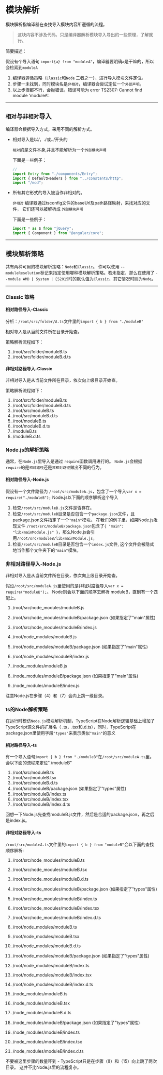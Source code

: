 # 模块解析

模块解析指编译器在查找导入模块内容所遵循的流程。

>这块内容不涉及代码，只是编译器解析模块导入导出的一些原理，了解就行。

简要描述：

假设有个导入语句 `import{a} from "moduleA"`，编译器要明确`a`是干嘛的，所以会检索到`moduleA`

1. 编译器遵循策略（`Classic`和`Node` 二者之一），进行导入模块文件定位。
2. 步骤一未找到，同时模块名是`非相对`，编译器会尝试定位一个`外部声明`。
3. 以上步骤都不行，会抛错误。错误可能为 error TS2307: Cannot find module 'moduleA'.

---

## `相对`与`非相对`导入

编译器会根据导入方式，采用不同的解析方式。

* 相对导入是以/，./或../开头的

    `相对`的是文件本身,并且不能解析为一个`外部模块声明`

    下面是一些例子：

    ```typescript
    //
    import Entry from "./components/Entry";
    import { DefaultHeaders } from "../constants/http";
    import "/mod";
    ```

* 所有其它形式的导入被当作非相对的。

    `非相对` 编译器通过tsconfig文件的baseUrl及path路径映射，来找对应的文件， 它们还可以被解析成 `外部模块声明`

    下面是一些例子：

    ```typescript
    import * as $ from "jQuery";
    import { Component } from "@angular/core";
    ```

---

## 模块解析策略

共有两种可用的模块解析策略：`Node`和`Classic`。 你可以使用 `--moduleResolution`标记来指定使用哪种模块解析策略。若未指定，那么在使用了 `--module AMD | System | ES2015`时的默认值为`Classic`，其它情况时则为`Node`。

---

### Classic 策略

#### 相对路径导入-Classic

分析：`/root/src/folder/A.ts`文件里的`import { b } from "./moduleB"`

相对导入是从当前文件所在目录开始查。

策略解析流程如下：

1. /root/src/folder/moduleB.ts
2. /root/src/folder/moduleB.d.ts

#### 非相对路径导入-Classic

非相对导入是从当前文件所在目录，依次向上级目录开始查。

策略解析流程如下：

1. /root/src/folder/moduleB.ts
2. /root/src/folder/moduleB.d.ts
3. /root/src/moduleB.ts
4. /root/src/moduleB.d.ts
5. /root/moduleB.ts
6. /root/moduleB.d.ts
7. /moduleB.ts
8. /moduleB.d.ts

### Node.js的解析策略

通常，在`Node.js`里导入是通过 `require`函数调用进行的。 `Node.js`会根据 `require`的是`相对路径`还是`非相对路径`做出不同的行为。

#### 相对路径导入-Node.js

假设有一个文件路径为 `/root/src/moduleA.js`，包含了一个导入`var x = require("./moduleB");` Node.js以下面的顺序解析这个导入

1. 检查`/root/src/moduleB.js`文件是否存在。
2. 检查`/root/src/moduleB`目录是否包含一个`package.json`文件，且package.json文件指定了一个`"main"`模块。 在我们的例子里，如果Node.js发现文件 `/root/src/moduleB/package.json`包含了`{ "main": "lib/mainModule.js" }`，那么Node.js会引用`/root/src/moduleB/lib/mainModule.js`。
3. 检查`/root/src/moduleB`目录是否包含一个`index.js`文件, 这个文件会被隐式地当作那个文件夹下的`"main"`模块。

### 非相对路径导入-Node.js

非相对导入是从当前文件所在目录，依次向上级目录开始查。

假设`/root/src/moduleA.js`里使用的是非相对路径导入`var x = require("moduleB");`。 Node则会以下面的顺序去解析 moduleB，直到有一个匹配上。

1. /root/src/node_modules/moduleB.js
2. /root/src/node_modules/moduleB/package.json (如果指定了"main"属性)
3. /root/src/node_modules/moduleB/index.js

4. /root/node_modules/moduleB.js
5. /root/node_modules/moduleB/package.json (如果指定了"main"属性)
6. /root/node_modules/moduleB/index.js

7. /node_modules/moduleB.js
8. /node_modules/moduleB/package.json (如果指定了"main"属性)
9. /node_modules/moduleB/index.js

注意Node.js在步骤（4）和（7）会向上跳一级目录。

### ts的Node解析策略

在运行时模仿`Node.js`模块解析机制，TypeScript在Node解析逻辑基础上增加了TypeScript源文件的扩展名（ .ts，.tsx和.d.ts），同时，TypeScript在 package.json里使用字段`"types"`来表示类似`"main"`的意义

#### 相对路径导入-ts

有一个导入语句`import { b } from "./moduleB"`在`/root/src/moduleA.ts`里，会以下面的流程来定位"./moduleB"

1. /root/src/moduleB.ts
2. /root/src/moduleB.tsx
3. /root/src/moduleB.d.ts
4. /root/src/moduleB/package.json (如果指定了"types"属性)
5. /root/src/moduleB/index.ts
6. /root/src/moduleB/index.tsx
7. /root/src/moduleB/index.d.ts

回想一下Node.js先查找moduleB.js文件，然后是合适的package.json，再之后是index.js。

#### 非相对路径导入-ts

 `/root/src/moduleA.ts`文件里的`import { b } from "moduleB"`会以下面的查找顺序解析:

1. /root/src/node_modules/moduleB.ts
2. /root/src/node_modules/moduleB.tsx
3. /root/src/node_modules/moduleB.d.ts
4. /root/src/node_modules/moduleB/package.json (如果指定了"types"属性)
5. /root/src/node_modules/moduleB/index.ts
6. /root/src/node_modules/moduleB/index.tsx
7. /root/src/node_modules/moduleB/index.d.ts

8. /root/node_modules/moduleB.ts
9. /root/node_modules/moduleB.tsx
10. /root/node_modules/moduleB.d.ts
11. /root/node_modules/moduleB/package.json (如果指定了"types"属性)
12. /root/node_modules/moduleB/index.ts
13. /root/node_modules/moduleB/index.tsx
14. /root/node_modules/moduleB/index.d.ts

15. /node_modules/moduleB.ts
16. /node_modules/moduleB.tsx
17. /node_modules/moduleB.d.ts
18. /node_modules/moduleB/package.json (如果指定了"types"属性)
19. /node_modules/moduleB/index.ts
20. /node_modules/moduleB/index.tsx
21. /node_modules/moduleB/index.d.ts

不要被这里步骤的数量吓到 - TypeScript只是在步骤（8）和（15）向上跳了两次目录。 这并不比Node.js里的流程复杂。
